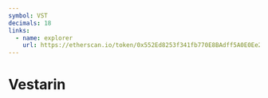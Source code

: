 ```yaml
---
symbol: VST
decimals: 18
links:
  - name: explorer
    url: https://etherscan.io/token/0x552Ed8253f341fb770E8BAdff5A0E0Ee2fd57B43
---
```


# Vestarin
